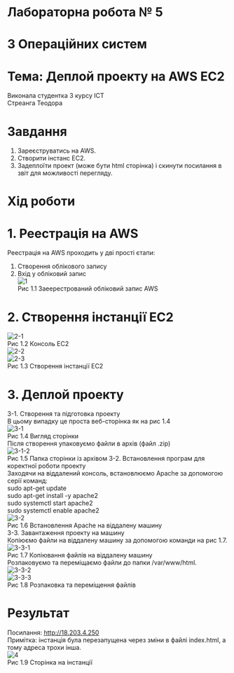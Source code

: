 # Лабораторна робота № 5
# З Операційних систем
# Тема: Деплой проекту на AWS EC2     
Виконала студентка 3 курсу ІСТ    
Стреанга Теодора
# Завдання       
1. Зареєструватись на AWS.        
2. Створити інстанс EC2.      
3. Задеплоїти проект (може бути  html сторінка) і скинути посилання в звіт для можливості перегляду.
# Хід роботи     
# 1. Реестрація на AWS     
Реестрація на AWS проходить у дві прості єтапи:     
1. Створення облікового запису     
2. Вхід у обліковий запис      
![1](https://user-images.githubusercontent.com/95693614/202047035-e4dec4f2-164b-43cf-a08f-064ba24e77b2.png)       
Рис 1.1 Заеерестрований обліковий запис AWS
# 2. Створення інстанції EC2     
![2-1](https://user-images.githubusercontent.com/95693614/202047205-79c15c6b-4ca2-425a-a50f-fde079a8a201.png)    
Рис 1.2 Консоль ЕС2      
![2-2](https://user-images.githubusercontent.com/95693614/202047249-f1b2e6eb-c57a-43f0-b840-5ff713f599f1.png)      
![2-3](https://user-images.githubusercontent.com/95693614/202047258-d3fa9bd0-b687-4984-839e-e244fa9b06bd.png)      
Рис 1.3 Створення інстанції ЕС2
# 3. Деплой проекту      
3-1. Створення та підготовка проекту      
В цьому випадку це проста веб-сторінка як на рис 1.4      
![3-1](https://user-images.githubusercontent.com/95693614/202047322-e675b222-72a5-4c95-8be6-dfa12842afd0.png)      
Рис 1.4 Вигляд сторінки     
Після створення упаковуємо файли в архів (файл .zip)     
![3-1-2](https://user-images.githubusercontent.com/95693614/202047360-67e9aed3-2831-4bef-b5b0-db10400cdb8f.png)     
Рис 1.5 Папка сторінки із архівом
3-2. Встановлення програм для коректної роботи проекту      
Заходячи на віддалений консоль, встановлюємо Apache за допомогою серії команд:     
sudo apt-get update     
sudo apt-get install -y apache2     
sudo systemctl start apache2     
sudo systemctl enable apache2      
![3-2](https://user-images.githubusercontent.com/95693614/202047417-55ceb49e-f0d2-4afa-8b19-6cf203760df8.png)     
Рис 1.6 Встановлення Apache на віддалену машину     
3-3. Завантаження проекту на машину     
Копіюємо файли на віддалену машину за допомогою команди  на рис 1.7.    
![3-3-1](https://user-images.githubusercontent.com/95693614/202047488-4ea821fe-cb3d-4e4f-9155-4319c423130e.png)     
Рис 1.7 Копіювання файлів на віддалену машину     
Розпаковуємо та переміщаємо файли до папки /var/www/html.    
![3-3-2](https://user-images.githubusercontent.com/95693614/202047788-1765ab1c-b9d3-447c-9aca-9c2c5da94e27.png)     
![3-3-3](https://user-images.githubusercontent.com/95693614/202047811-874dc41d-3a7e-4e9d-9089-d4650c767ef7.png)     
Рис 1.8 Розпаковка та переміщення файлів
# Результат     
Посилання: http://18.203.4.250     
Примітка: інстанція була перезапущена через зміни в файлі index.html, а тому адреса трохи інша.    
![4](https://user-images.githubusercontent.com/95693614/202047879-45d19d46-30af-4de8-bd9e-b9c9138383cc.png)     
Рис 1.9 Сторінка на інстанції
